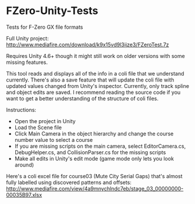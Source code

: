 # FZero-Unity-Tests
Tests for F-Zero GX file formats

Full Unity project: http://www.mediafire.com/download/k9x15vd9l3ijze3/FZeroTest.7z

Requires Unity 4.6+ though it might still work on older versions with some missing features. 

This tool reads and displays all of the info in a coli file that we understand currently. There's also a save feature that will update the coli file with updated values changed from Unity's inspector. Currently, only track spline and object edits are saved. I recommend reading the source code if you want to get a better understanding of the structure of coli files.

Instructions: 
- Open the project in Unity
- Load the Scene file
- Click Main Camera in the object hierarchy and change the course number value to select a course
- If you are missing scripts on the main camera, select EditorCamera.cs, DebugHelper.cs, and CollisionParser.cs for the missing scripts
- Make all edits in Unity's edit mode (game mode only lets you look around)

Here's a coli excel file for course03 (Mute City Serial Gaps) that's almost fully labelled using discovered patterns and offsets: http://www.mediafire.com/view/4a9mnychlndc7eb/stage_03_00000000-00035B97.xlsx
